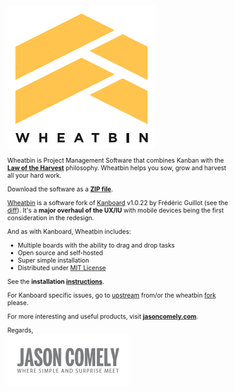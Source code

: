 [![WHEATBIN's logo][logo-wb]][Wheatbin]

Wheatbin is Project Management Software that combines Kanban with the **[Law of the Harvest]** philosophy. Wheatbin helps you sow, grow and harvest all your hard work.

Download the software as a **[ZIP file]**. 

[Wheatbin] is a software fork of [Kanboard] v1.0.22 by Frédéric Guillot (see the [diff]). It's a <strong>major overhaul of the UX/IU</strong> with mobile devices being the first consideration in the redesign. 

And as with Kanboard, Wheatbin includes:

- Multiple boards with the ability to drag and drop tasks
- Open source and self-hosted
- Super simple installation
- Distributed under [MIT License](LICENSE)

See the **installation [instructions]**.

For Kanboard specific issues, go to [upstream] from/or the wheatbin [fork] please.

For more interesting and useful products, visit **[jasoncomely.com][jasoncomely]**.

Regards,  
[![Jason Comely's logo][logo-jc]][jasoncomely]


[Wheatbin]: http://www.wheatbin.com
[ZIP file]: https://yadi.sk/d/-iwtV_j0rpWjb
[Kanboard]: http://kanboard.net
[jasoncomely]: http://jasoncomely.com
[diff]: //github.com/fguillot/kanboard/compare/v1.0.22...wheatbin:master

[logo-wb]: wheatbin-logo.png
[logo-jc]: JASONCOMELYconcepts-logo.png

[Law of the Harvest]: doc/seed-of-entrepreneurship.markdown

[instructions]: WHEATBIN-INSTALL.md
[upstream]: //github.com/fguillot/kanboard
[fork]: //github.com/wheatbin/kanboard
